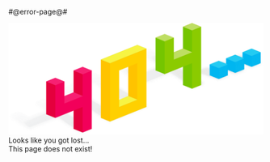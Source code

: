#@error-page@#

<img class="no-zoom" src="/jp/picts/404.png" data-no-zoom/>
<div class="error-title">
   Looks like you got lost...
   <div class="error-subtitle">This page does not exist!</div>
</div>
